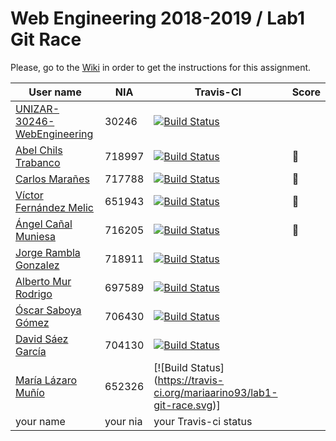 # Web Engineering 2018-2019 / Lab1 Git Race

Please, go to the [Wiki](https://github.com/UNIZAR-30246-WebEngineering/lab1-git-race/wiki) in order to get the instructions for this assignment.

User name | NIA | Travis-CI|Score
----------|-----|----------|-----
[UNIZAR-30246-WebEngineering](https://github.com/UNIZAR-30246-WebEngineering/lab1-git-race) |30246 | [![Build Status](https://travis-ci.org/UNIZAR-30246-WebEngineering/lab1-git-race.svg?branch=master)](https://travis-ci.org/UNIZAR-30246-WebEngineering/lab1-git-race)
[Abel Chils Trabanco](https://github.com/AbelChT) | 718997 | [![Build Status](https://travis-ci.com/AbelChT/lab1-git-race.svg)](https://travis-ci.com/AbelChT/lab1-git-race) | :gift:
[Carlos Marañes](https://github.com/carlosmn1997) | 717788 | [![Build Status](https://travis-ci.org/carlosmn1997/lab1-git-race.svg)](https://travis-ci.org/carlosmn1997/lab1-git-race) | :gift:
[Víctor Fernández Melic](https://github.com/Melic93) | 651943 | [![Build Status](https://travis-ci.org/Melic93/lab1-git-race.svg?branch=master)](https://travis-ci.com/Melic93/lab1-git-race) | :gift:
[Ángel Cañal Muniesa](https://github.com/lAngelP) | 716205 | [![Build Status](https://travis-ci.org/lAngelP/lab1-git-race.svg)](https://travis-ci.org/lAngelP/lab1-git-race) | :gift:
[Jorge Rambla Gonzalez](https://github.com/jorgeRambla) | 718911 | [![Build Status](https://travis-ci.org/jorgeRambla/lab1-git-race.svg)](https://travis-ci.org/jorgeRambla/lab1-git-race)
[Alberto Mur Rodrigo](https://github.com/697589) | 697589 | [![Build Status](https://travis-ci.org/697589/lab1-git-race.svg)](https://travis-ci.org/697589/lab1-git-race)
[Óscar Saboya Gómez](https://github.com/oscarsa) | 706430 | [![Build Status](https://travis-ci.org/oscarsa/lab1-git-race.svg)](https://travis-ci.org/oscarsa/lab1-git-race)
[David Sáez García](https://github.com/davidigea) | 704130 | [![Build Status](https://travis-ci.org/davidigea/lab1-git-race.svg)](https://travis-ci.org/davidigea/lab1-git-race)
[María Lázaro Muñío](https://github.com/mariaarino93) | 652326 |  [![Build Status] (https://travis-ci.org/mariaarino93/lab1-git-race.svg)]
your name | your nia | your Travis-ci status
